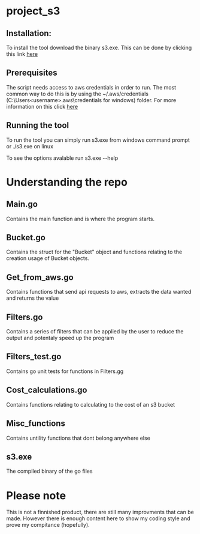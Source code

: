 # project_s3

## Installation:

To install the tool download the binary s3.exe. This can be done by clicking this link [here](https://raw.githubusercontent.com/BenM96/project_s3/master/s3.exe)

## Prerequisites 

The script needs access to aws credentials in order to run. The most common way to do this is by using the ~/.aws/credentials (C:\Users\<username>\.aws\credentials for windows) folder. For more information on this click [here](https://docs.aws.amazon.com/cli/latest/userguide/cli-configure-files.html)

## Running the tool

To run the tool you can simply run s3.exe from windows command prompt or ./s3.exe on linux

To see the options avalable run s3.exe --help

# Understanding the repo

## Main.go

Contains the main function and is where the program starts.

## Bucket.go

Contains the struct for the "Bucket" object and functions relating to the creation usage of Bucket objects.

## Get_from_aws.go

Contains functions that send api requests to aws, extracts the data wanted and returns the value

## Filters.go

Contains a series of filters that can be applied by the user to reduce the output and potentaly speed up the program

## Filters_test.go

Contains go unit tests for functions in Filters.gg

## Cost_calculations.go

Contains functions relating to calculating to the cost of an s3 bucket

## Misc_functions

Contains untility functions that dont belong anywhere else

## s3.exe

The compiled binary of the go files


# Please note

This is not a finnished product, there are still many improvments that can be made. However there is enough content here to show my coding style and prove my compitance (hopefully).
